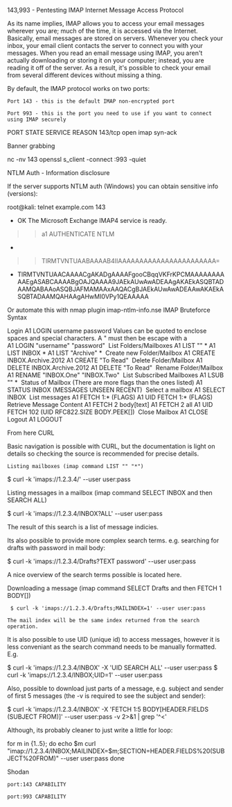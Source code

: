 143,993 - Pentesting IMAP
Internet Message Access Protocol

As its name implies, IMAP allows you to access your email messages wherever you are; much of the time, it is accessed via the Internet. Basically, email messages are stored on servers. Whenever you check your inbox, your email client contacts the server to connect you with your messages. When you read an email message using IMAP, you aren't actually downloading or storing it on your computer; instead, you are reading it off of the server. As a result, it's possible to check your email from several different devices without missing a thing.

By default, the IMAP protocol works on two ports:

    Port 143 - this is the default IMAP non-encrypted port

    Port 993 - this is the port you need to use if you want to connect using IMAP securely

PORT    STATE SERVICE REASON
143/tcp open  imap    syn-ack

Banner grabbing

nc -nv <IP> 143
openssl s_client -connect <IP>:993 -quiet

NTLM Auth - Information disclosure

If the server supports NTLM auth (Windows) you can obtain sensitive info (versions):

root@kali: telnet example.com 143 
* OK The Microsoft Exchange IMAP4 service is ready. 
>> a1 AUTHENTICATE NTLM 
+ 
>> TlRMTVNTUAABAAAAB4IIAAAAAAAAAAAAAAAAAAAAAAA= 
+ TlRMTVNTUAACAAAACgAKADgAAAAFgooCBqqVKFrKPCMAAAAAAAAAAEgASABCAAAABgOAJQAAAA9JAEkAUwAwADEAAgAKAEkASQBTADAAMQABAAoASQBJAFMAMAAxAAQACgBJAEkAUwAwADEAAwAKAEkASQBTADAAMQAHAAgAHwMI0VPy1QEAAAAA

Or automate this with nmap plugin imap-ntlm-info.nse
​IMAP Bruteforce​
Syntax

Login
    A1 LOGIN username password
Values can be quoted to enclose spaces and special characters. A " must then be escape with a \
    A1 LOGIN "username" "password"
​
List Folders/Mailboxes
    A1 LIST "" *
    A1 LIST INBOX *
    A1 LIST "Archive" *
​
Create new Folder/Mailbox
    A1 CREATE INBOX.Archive.2012
    A1 CREATE "To Read"
​
Delete Folder/Mailbox
    A1 DELETE INBOX.Archive.2012
    A1 DELETE "To Read"
​
Rename Folder/Mailbox
    A1 RENAME "INBOX.One" "INBOX.Two"
​
List Subscribed Mailboxes
    A1 LSUB "" *
​
Status of Mailbox (There are more flags than the ones listed)
    A1 STATUS INBOX (MESSAGES UNSEEN RECENT)
​
Select a mailbox
    A1 SELECT INBOX
​
List messages
    A1 FETCH 1:* (FLAGS)
    A1 UID FETCH 1:* (FLAGS)
​
Retrieve Message Content
    A1 FETCH 2 body[text]
    A1 FETCH 2 all
    A1 UID FETCH 102 (UID RFC822.SIZE BODY.PEEK[])
​
Close Mailbox
    A1 CLOSE
​
Logout
    A1 LOGOUT

From here​
CURL

Basic navigation is possible with CURL, but the documentation is light on details so checking the source is recommended for precise details.

    Listing mailboxes (imap command LIST "" "*")

 $ curl -k 'imaps://1.2.3.4/' --user user:pass

Listing messages in a mailbox (imap command SELECT INBOX and then SEARCH ALL)

 $ curl -k 'imaps://1.2.3.4/INBOX?ALL' --user user:pass

The result of this search is a list of message indicies.

Its also possible to provide more complex search terms. e.g. searching for drafts with password in mail body:

 $ curl -k 'imaps://1.2.3.4/Drafts?TEXT password' --user user:pass

A nice overview of the search terms possible is located here.

Downloading a message (imap command SELECT Drafts and then FETCH 1 BODY[])

     $ curl -k 'imaps://1.2.3.4/Drafts;MAILINDEX=1' --user user:pass

    The mail index will be the same index returned from the search operation.

It is also possible to use UID (unique id) to access messages, however it is less conveniant as the search command needs to be manually formatted. E.g.

$ curl -k 'imaps://1.2.3.4/INBOX' -X 'UID SEARCH ALL' --user user:pass
$ curl -k 'imaps://1.2.3.4/INBOX;UID=1' --user user:pass

Also, possible to download just parts of a message, e.g. subject and sender of first 5 messages (the -v is required to see the subject and sender):

$ curl -k 'imaps://1.2.3.4/INBOX' -X 'FETCH 1:5 BODY[HEADER.FIELDS (SUBJECT FROM)]' --user user:pass -v 2>&1 | grep '^<'

Although, its probably cleaner to just write a little for loop:

for m in {1..5}; do
  echo $m
  curl "imap://1.2.3.4/INBOX;MAILINDEX=$m;SECTION=HEADER.FIELDS%20(SUBJECT%20FROM)" --user user:pass
done

Shodan

    port:143 CAPABILITY

    port:993 CAPABILITY
